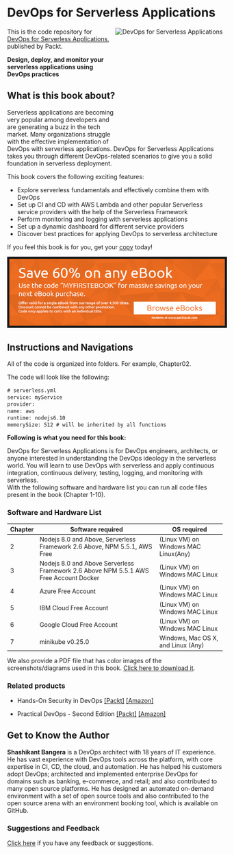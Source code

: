 # DevOps for Serverless Applications

<a href="https://www.packtpub.com/virtualization-and-cloud/devops-serverless-applications?utm_source=github&utm_medium=repository&utm_campaign=9781788623445"><img src="https://d1ldz4te4covpm.cloudfront.net/sites/default/files/imagecache/ppv4_main_book_cover/B09349_cover.png" alt="DevOps for Serverless Applications" height="256px" align="right"></a>

This is the code repository for [DevOps for Serverless Applications](https://www.packtpub.com/virtualization-and-cloud/devops-serverless-applications?utm_source=github&utm_medium=repository&utm_campaign=9781788623445), published by Packt.

**Design, deploy, and monitor your serverless applications using DevOps practices**

## What is this book about?

Serverless applications are becoming very popular among developers and are generating a buzz in the tech market. Many organizations struggle with the effective implementation of DevOps with serverless applications. DevOps for Serverless Applications takes you through different DevOps-related scenarios to give you a solid foundation in serverless deployment.

This book covers the following exciting features:

* Explore serverless fundamentals and effectively combine them with DevOps
* Set up CI and CD with AWS Lambda and other popular Serverless service providers with the help of the Serverless Framework
* Perform monitoring and logging with serverless applications
* Set up a dynamic dashboard for different service providers
* Discover best practices for applying DevOps to serverless architecture

If you feel this book is for you, get your [copy](https://www.amazon.com/dp/1788623444) today!

<a href="https://www.packtpub.com/?utm_source=github&utm_medium=banner&utm_campaign=GitHubBanner"><img src="https://raw.githubusercontent.com/PacktPublishing/GitHub/master/GitHub.png" 
alt="https://www.packtpub.com/" border="5" /></a>


## Instructions and Navigations
All of the code is organized into folders. For example, Chapter02.

The code will look like the following:
```
# serverless.yml
service: myService
provider:
name: aws
runtime: nodejs6.10
memorySize: 512 # will be inherited by all functions

```

**Following is what you need for this book:**

DevOps for Serverless Applications is for DevOps engineers, architects, or anyone interested in understanding the DevOps ideology in the serverless world. You will learn to use DevOps with serverless and apply continuous integration, continuous delivery, testing, logging, and monitoring with serverless.	
With the following software and hardware list you can run all code files present in the book (Chapter 1-10).

### Software and Hardware List

| Chapter  | Software required                   | OS required                        |
| -------- | ------------------------------------| -----------------------------------|
| 2        |Nodejs 8.0 and Above, Serverless Framework 2.6 Above, NPM 5.5.1, AWS Free | (Linux VM) on Windows MAC Linux(Any) |
|3        |Nodejs 8.0 and Above Serverless Framework 2.6 Above NPM 5.5.1 AWS Free Account Docker  | (Linux VM) on Windows MAC Linux |
| 4        | Azure Free Account            | (Linux VM) on Windows MAC Linux |
| 5        | IBM Cloud Free Account            | (Linux VM) on Windows MAC Linux |
| 6        | Google Cloud Free Account         | (Linux VM) on Windows MAC Linux |
| 7        |minikube v0.25.0            | Windows, Mac OS X, and Linux (Any) |


We also provide a PDF file that has color images of the screenshots/diagrams used in this book. [Click here to download it](https://www.packtpub.com/sites/default/files/downloads/9781788623445_ColorImages.pdf).


### Related products <Other books you may enjoy>
* Hands-On Security in DevOps [[Packt]](https://www.packtpub.com/networking-and-servers/hands-security-devops?utm_source=github&utm_medium=repository&utm_campaign=9781788995504) [[Amazon]](https://www.amazon.com/dp/1788995503)

* Practical DevOps - Second Edition [[Packt]](https://www.packtpub.com/virtualization-and-cloud/practical-devops-second-edition?utm_source=github&utm_medium=repository&utm_campaign=9781788392570) [[Amazon]](https://www.amazon.com/dp/1788392574)

## Get to Know the Author
**Shashikant Bangera** is a DevOps architect with 18 years of IT experience. He has vast experience with DevOps tools across the platform, with core expertise in CI, CD, the cloud, and automation. He has helped his customers adopt DevOps; architected and implemented enterprise DevOps for domains such as banking, e-commerce, and retail; and also contributed to many open source platforms. He has designed an automated on-demand environment with a set of open source tools and also contributed to the open source arena with an environment booking tool, which is available on GitHub.	



### Suggestions and Feedback
[Click here](https://docs.google.com/forms/d/e/1FAIpQLSdy7dATC6QmEL81FIUuymZ0Wy9vH1jHkvpY57OiMeKGqib_Ow/viewform) if you have any feedback or suggestions.
